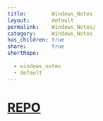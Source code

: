 ```yaml
---
title:        Windows_Notes  
layout:       default  
permalink:    Windows_Notes/  
category:     Windows_Notes  
has_children: true  
share:        true  
shortRepo:  
  
  - windows_notes  
  - default  
---
```

  
# [REPO](https://github.com/14paxton/Windows_Notes)